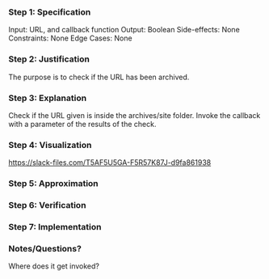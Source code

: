 ### Step 1: Specification
<!--record here -->
Input: URL, and callback function
Output: Boolean
Side-effects: None
Constraints: None
Edge Cases: None

### Step 2: Justification
<!--record here -->
The purpose is to check if the URL has been archived.

### Step 3: Explanation
<!--record here -->
Check if the URL given is inside the archives/site folder. Invoke the callback with a parameter of the results of the check.

### Step 4: Visualization
<!--record here -->
https://slack-files.com/T5AF5U5GA-F5R57K87J-d9fa861938

### Step 5: Approximation
<!-- record your approximation in the .js file -->

### Step 6: Verification
<!-- record your verification here, or, if you use a whiteboard, upload a photo of yoru whiteboard to this folder  -->

### Step 7: Implementation
<!-- record your implementation in the .js file -->


### Notes/Questions? 
Where does it get invoked? 
